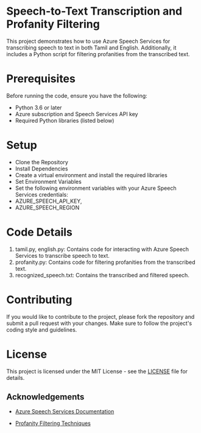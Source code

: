 # Speech-to-Text Transcription and Profanity Filtering

This project demonstrates how to use Azure Speech Services for transcribing speech to text in both Tamil and English.
Additionally, it includes a Python script for filtering profanities from the transcribed text.

# Prerequisites

Before running the code, ensure you have the following:

- Python 3.6 or later
- Azure subscription and Speech Services API key
- Required Python libraries (listed below)

# Setup

- Clone the Repository
- Install Dependencies
- Create a virtual environment and install the required libraries
- Set Environment Variables
- Set the following environment variables with your Azure Speech Services credentials:
- AZURE_SPEECH_API_KEY,
- AZURE_SPEECH_REGION

# Code Details

1. tamil.py, english.py: Contains code for interacting with Azure Speech Services to transcribe speech to text.
2. profanity.py: Contains code for filtering profanities from the transcribed text.
3. recognized_speech.txt: Contains the transcribed and filtered speech.

# Contributing

If you would like to contribute to the project, please fork the repository and submit a pull request with your changes. Make sure to follow the project's coding style and guidelines.

# License

This project is licensed under the MIT License - see the [LICENSE](https://opensource.org/license/mit) file for details.

## Acknowledgements

- [Azure Speech Services Documentation](https://learn.microsoft.com/en-us/azure/ai-services/speech-service/)

- [Profanity Filtering Techniques](https://pypi.org/project/profanity-filter)
